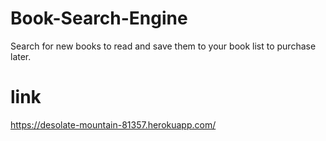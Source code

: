 # Book-Search-Engine
Search for new books to read and save them to your book list to purchase later.
# link
https://desolate-mountain-81357.herokuapp.com/
